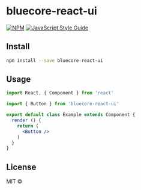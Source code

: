 # bluecore-react-ui

> 

[![NPM](https://img.shields.io/npm/v/bluecore-react-ui.svg)](https://www.npmjs.com/package/bluecore-react-ui) [![JavaScript Style Guide](https://img.shields.io/badge/code_style-standard-brightgreen.svg)](https://standardjs.com)

## Install

```bash
npm install --save bluecore-react-ui
```

## Usage

```jsx
import React, { Component } from 'react'

import { Button } from 'bluecore-react-ui'

export default class Example extends Component {
  render () {
    return (
      <Button />
    )
  }
}
```

## License

MIT © [](https://github.com/)
